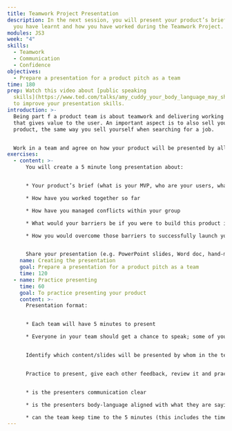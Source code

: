 ```yaml
---
title: Teamwork Project Presentation
description: In the next session, you will present your product’s brief, what
  you have learnt and how you have worked during the Teamwork Project.
modules: JS3
week: "4"
skills:
  - Teamwork
  - Communication
  - Confidence
objectives:
  - Prepare a presentation for a product pitch as a team
time: 180
prep: Watch this video about [public speaking
  skills](https://www.ted.com/talks/amy_cuddy_your_body_language_may_shape_who_you_are)
  to improve your presentation skills.
introduction: >-
  B﻿eing part f a product team is about teamwork and delivering working software
  that gives value to the user. An important aspect is to also sell your
  product, the same way you sell yourself when searching for a job. 


  Work in a team and agree on how your product will be presented by all of you.
exercises:
  - content: >-
      You will create a 5 minute long presentation about:


      * Your product’s brief (what is your MVP, who are your users, what is the value, etc.)

      * How have you worked together so far

      * How have you managed conflicts within your group

      * What would your barriers be if you were to build this product in real life

      * How you would overcome those barriers to successfully launch your product


      Share your presentation (e.g. PowerPoint slides, Word doc, hand-made poster, etc). on your project board.
    name: Creating the presentation
    goal: Prepare a presentation for a product pitch as a team
    time: 120
  - name: Practice presenting
    time: 60
    goal: To practice presenting your product
    content: >-
      Presentation format:


      * Each team will have 5 minutes to present

      * Everyone in your team should get a chance to speak; some of you may speak longer and some shorter


      Identify which content/slides will be presented by whom in the team.


      P﻿ractice to present, give each other feedback, review it and practice again:


      * i﻿s ﻿the presenters communication clear

      * i﻿s t﻿he presenters body-language aligned with what t﻿hey are saying

      * can the team keep time to the 5 minutes (this includes the time to get the presentation up and running)
---
```


